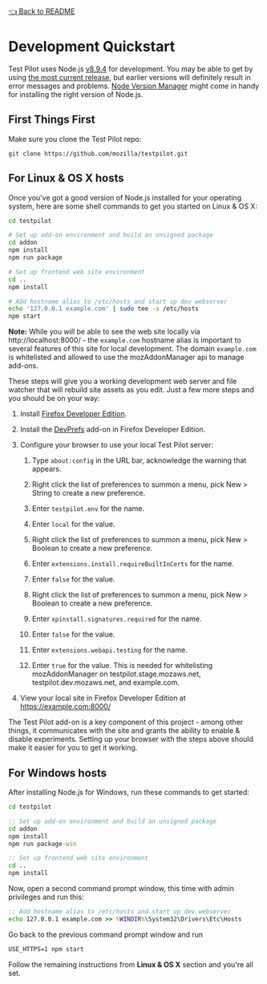 [👈 Back to README](../../README.md)

# Development Quickstart

Test Pilot uses Node.js [v8.9.4](https://nodejs.org/dist/latest-v8.x/) for
development. You may be able to get by using
[the most current release](https://nodejs.org/en/download/current/), but
earlier versions will definitely result in error messages and problems. [Node
Version Manager](https://github.com/creationix/nvm/blob/master/README.md)
might come in handy for installing the right version of Node.js.

## First Things First

Make sure you clone the Test Pilot repo:

  `git clone https://github.com/mozilla/testpilot.git`

## For Linux & OS X hosts

Once you've got a good version of Node.js installed for your operating system,
here are some shell commands to get you started on Linux & OS X:

```bash
cd testpilot

# Set up add-on environment and build an unsigned package
cd addon
npm install
npm run package

# Set up frontend web site environment
cd ..
npm install

# Add hostname alias to /etc/hosts and start up dev webserver
echo '127.0.0.1 example.com' | sudo tee -a /etc/hosts
npm start
```

**Note:** While you *will* be able to see the web site locally via
http://localhost:8000/ - the `example.com` hostname alias is important to
several features of this site for local development. The domain `example.com`
is whitelisted and allowed to use the mozAddonManager api to manage add-ons.

These steps will give you a working development web server and file
watcher that will rebuild site assets as you edit. Just a few more steps and
you should be on your way:

1. Install [Firefox Developer Edition][devedition].

1. Install the [DevPrefs][] add-on in Firefox Developer Edition.

1. Configure your browser to use your local Test Pilot server:

   1. Type `about:config` in the URL bar, acknowledge the warning that appears.

   1. Right click the list of preferences to summon a menu, pick New > String
      to create a new preference.

   1. Enter `testpilot.env` for the name.

   1. Enter `local` for the value.

   1. Right click the list of preferences to summon a menu, pick New > Boolean
      to create a new preference.

   1. Enter `extensions.install.requireBuiltInCerts` for the name.

   1. Enter `false` for the value.

   1. Right click the list of preferences to summon a menu, pick New > Boolean
      to create a new preference.

   1. Enter `xpinstall.signatures.required` for the name.

   1. Enter `false` for the value.

   1. Enter `extensions.webapi.testing` for the name.

   1. Enter `true` for the value. This is needed for whitelisting mozAddonManager
      on testpilot.stage.mozaws.net, testpilot.dev.mozaws.net, and example.com.

1. View your local site in Firefox Developer Edition at https://example.com:8000/

[devedition]: https://www.mozilla.org/en-US/firefox/developer/
[devprefs]: https://addons.mozilla.org/en-US/firefox/addon/devprefs/

The Test Pilot add-on is a key component of this project - among other things,
it communicates with the site and grants the ability to enable & disable
experiments. Setting up your browser with the steps above should make it easier
for you to get it working.

## For Windows hosts

After installing Node.js for Windows, run these commands to get started:

```cmd
cd testpilot

:: Set up add-on environment and build an unsigned package
cd addon
npm install
npm run package-win

:: Set up frontend web site environment
cd ..
npm install
```

Now, open a second command prompt window, this time with admin privileges and run this:

```cmd
:: Add hostname alias to /etc/hosts and start up dev webserver
echo 127.0.0.1 example.com >> %WINDIR%\System32\Drivers\Etc\Hosts
```

Go back to the previous command prompt window and run

```cmd
USE_HTTPS=1 npm start
```

Follow the remaining instructions from **Linux & OS X** section and you're all set.
